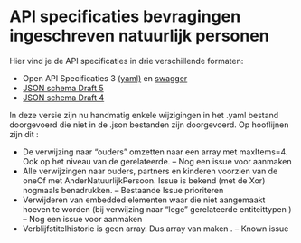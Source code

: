 # API specificaties bevragingen ingeschreven natuurlijk personen
Hier vind je de API specificaties in drie verschillende formaten:
* Open API Specificaties 3 [(yaml)](https://github.com/VNG-Realisatie/Bevragingen-ingeschreven-personen/blob/master/api-specificatie/BRPB1.0.yaml) en [swagger](https://petstore.swagger.io/?url=https://raw.githubusercontent.com/VNG-Realisatie/Bevragingen-ingeschreven-personen/master/api-specificatie/BRPB1.0.yaml#/ingeschrevennatuurlijkpersonen/ingeschrevennatuurlijkpersonen)
* [JSON schema Draft 5](https://github.com/VNG-Realisatie/Bevragingen-ingeschreven-personen/blob/master/api-specificatie/BRPB1.0.json)
* [JSON schema Draft 4 ](https://github.com/VNG-Realisatie/Bevragingen-ingeschreven-personen/blob/master/api-specificatie/BRPB1.0-2.0.json)


In deze versie zijn nu handmatig enkele wijzigingen in het .yaml bestand doorgevoerd die niet in de .json bestanden zijn doorgevoerd. 
Op hooflijnen zijn dit :
* De verwijzing naar “ouders” omzetten naar een array met maxItems=4. Ook op het niveau van de gerelateerde. – Nog een issue voor aanmaken
* Alle verwijzingen naar ouders, partners en kinderen voorzien van de oneOf met AnderNatuurlijkPersoon. Issue is bekend (met de Xor) nogmaals benadrukken.  – Bestaande Issue prioriteren
* Verwijderen van embedded elementen waar die niet aangemaakt hoeven te worden (bij verwijzing naar “lege” gerelateerde entiteittypen ) – Nog een issue voor aanmaken
* Verblijfstitelhistorie is geen array. Dus array van maken . – Known issue

